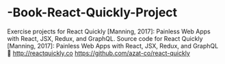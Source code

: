 # -Book-React-Quickly-Project
Exercise projects for React Quickly [Manning, 2017]: Painless Web Apps with React, JSX, Redux, and GraphQL.  Source code for React Quickly [Manning, 2017]: Painless Web Apps with React, JSX, Redux, and GraphQL 📕 http://reactquickly.co   https://github.com/azat-co/react-quickly
